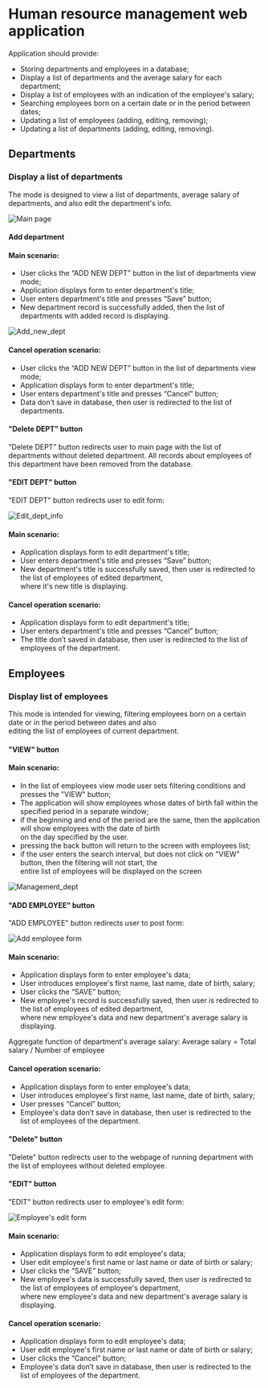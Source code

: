 # Human resource management web application

Application should provide:

- Storing departments and employees in a database;
- Display a list of departments and the average salary for each department;
- Display a list of employees with an indication of the employee's salary;
- Searching employees born on a certain date or in the period between dates;
- Updating a list of employees (adding, editing, removing);
- Updating a list of departments (adding, editing, removing).

## Departments
### Display a list of departments

The mode is designed to view a list of departments, average salary of departments, and also edit the department's info.

![Main page](mockups/main_page.png)

#### Add department
#### Main scenario:

- User clicks the “ADD NEW DEPT” button in the list of departments view mode;
- Application displays form to enter department's title;
- User enters department's title and presses “Save” button;
- New department record is successfully added, then the list of departments with added record is displaying.

![Add_new_dept](mockups/add_new_dept.png)

#### Cancel operation scenario:

- User clicks the “ADD NEW DEPT” button in the list of departments view mode;
- Application displays form to enter department's title;
- User enters department's title and presses “Cancel” button;
- Data don’t save in database, then user is redirected to the list of departments.  

#### "Delete DEPT" button

"Delete DEPT" button redirects user to main page with the list of departments without deleted department. 
All records about employees of this department have been removed from the database. 

#### "EDIT DEPT" button

"EDIT DEPT" button redirects user to edit form:

![Edit_dept_info](mockups/edit_dept_info.png)

#### Main scenario:

- Application displays form to edit department's title;
- User enters department's title and presses “Save” button;
- New department's title is successfully saved, then user is redirected to the list of employees of edited department,  
where it's new title is displaying.  

#### Cancel operation scenario:

- Application displays form to edit department's title;
- User enters department's title and presses “Cancel” button;
- The title don’t saved in database, then user is redirected to the list of employees of the department.  

## Employees
### Display list of employees

This mode is intended for viewing, filtering employees born on a certain date or in the period between dates and also  
editing the list of employees of current department.

#### "VIEW" button
#### Main scenario:

- In the list of employees view mode user sets filtering conditions and presses the "VIEW" button; 
- The application will show employees whose dates of birth fall within the specified period in a separate window;
- if the beginning and end of the period are the same, then the application will show employees with the date of birth  
on the day specified by the user.
- pressing the back button will return to the screen with employees list;
- if the user enters the search interval, but does not click on "VIEW" button, then the filtering will not start, the  
entire list of employees will be displayed on the screen

![Management_dept](mockups/management_dep.png)  

#### "ADD EMPLOYEE" button 

"ADD EMPLOYEE" button redirects user to post form:

![Add employee form](mockups/add_new_empl.png)

#### Main scenario:

- Application displays form to enter employee's data;
- User introduces employee's first name, last name, date of birth, salary; 
- User clicks the “SAVE” button; 
- New employee's record is successfully saved, then user is redirected to the list of employees of edited department,  
where new employee's data and new department's average salary is displaying.

Aggregate function of department's average salary: Average salary = Total salary / Number of employee  

#### Cancel operation scenario:

- Application displays form to enter employee's data; 
- User introduces employee's first name, last name, date of birth, salary;
- User presses “Cancel” button;
- Employee's data don’t save in database, then user is redirected to the list of employees of the department.

#### "Delete" button

"Delete" button redirects user to the webpage of running department with the list of employees without deleted
employee.  

#### "EDIT" button

"EDIT" button redirects user to employee's edit form:

![Employee's edit form](mockups/employee_detail.png)

#### Main scenario:

- Application displays form to edit employee's data; 
- User edit employee's first name or last name or date of birth or salary; 
- User clicks the “SAVE” button; 
- New employee's data is successfully saved, then user is redirected to the list of employees of employee's department,  
where new employee's data and new department's average salary is displaying.

#### Cancel operation scenario:

- Application displays form to edit employee's data; 
- User edit employee's first name or last name or date of birth or salary; 
- User clicks the “Cancel” button; 
- Employee's data don’t save in database, then user is redirected to the list of employees of the department.